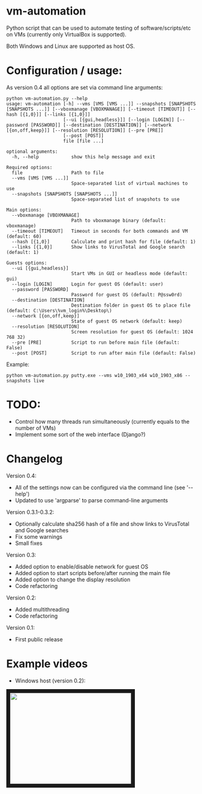 # vm-automation
Python script that can be used to automate testing of software/scripts/etc on VMs (currently only VirtualBox is supported).

Both Windows and Linux are supported as host OS.

# Configuration / usage:
As version 0.4 all options are set via command line arguments:
```
python vm-automation.py --help                                                                                                    usage: vm-automation [-h] --vms [VMS [VMS ...]] --snapshots [SNAPSHOTS [SNAPSHOTS ...]] [--vboxmanage [VBOXMANAGE]] [--timeout [TIMEOUT]] [--hash [{1,0}]] [--links [{1,0}]]
                     [--ui [{gui,headless}]] [--login [LOGIN]] [--password [PASSWORD]] [--destination [DESTINATION]] [--network [{on,off,keep}]] [--resolution [RESOLUTION]] [--pre [PRE]]
                     [--post [POST]]
                     file [file ...]

optional arguments:
  -h, --help            show this help message and exit

Required options:
  file                  Path to file
  --vms [VMS [VMS ...]]
                        Space-separated list of virtual machines to use
  --snapshots [SNAPSHOTS [SNAPSHOTS ...]]
                        Space-separated list of snapshots to use

Main options:
  --vboxmanage [VBOXMANAGE]
                        Path to vboxmanage binary (default: vboxmanage)
  --timeout [TIMEOUT]   Timeout in seconds for both commands and VM (default: 60)
  --hash [{1,0}]        Calculate and print hash for file (default: 1)
  --links [{1,0}]       Show links to VirusTotal and Google search (default: 1)

Guests options:
  --ui [{gui,headless}]
                        Start VMs in GUI or headless mode (default: gui)
  --login [LOGIN]       Login for guest OS (default: user)
  --password [PASSWORD]
                        Password for guest OS (default: P@ssw0rd)
  --destination [DESTINATION]
                        Destination folder in guest OS to place file (default: C:\Users\%vm_login%\Desktop\)
  --network [{on,off,keep}]
                        State of guest OS network (default: keep)
  --resolution [RESOLUTION]
                        Screen resolution for guest OS (default: 1024 768 32)
  --pre [PRE]           Script to run before main file (default: False)
  --post [POST]         Script to run after main file (default: False)
```

Example:
```
python vm-automation.py putty.exe --vms w10_1903_x64 w10_1903_x86 --snapshots live
```




# TODO:
* Control how many threads run simultaneously (currently equals to the number of VMs)
* Implement some sort of the web interface (Django?)

# Changelog
Version 0.4:
* All of the settings now can be configured via the command line (see '--help')
* Updated to use 'argparse' to parse command-line arguments

Version 0.3.1-0.3.2:
* Optionally calculate sha256 hash of a file and show links to VirusTotal and Google searches
* Fix some warnings
* Small fixes

Version 0.3:
* Added option to enable/disable network for guest OS
* Added option to start scripts before/after running the main file
* Added option to change the display resolution
* Code refactoring

Version 0.2:
* Added multithreading
* Code refactoring

Version 0.1:
* First public release

# Example videos
* Windows host (version 0.2):

<a href="http://www.youtube.com/watch?feature=player_embedded&v=nIj4cW_miuA" target="_blank"><img src="http://img.youtube.com/vi/nIj4cW_miuA/0.jpg" width="320" height="240" border="10" /></a>

